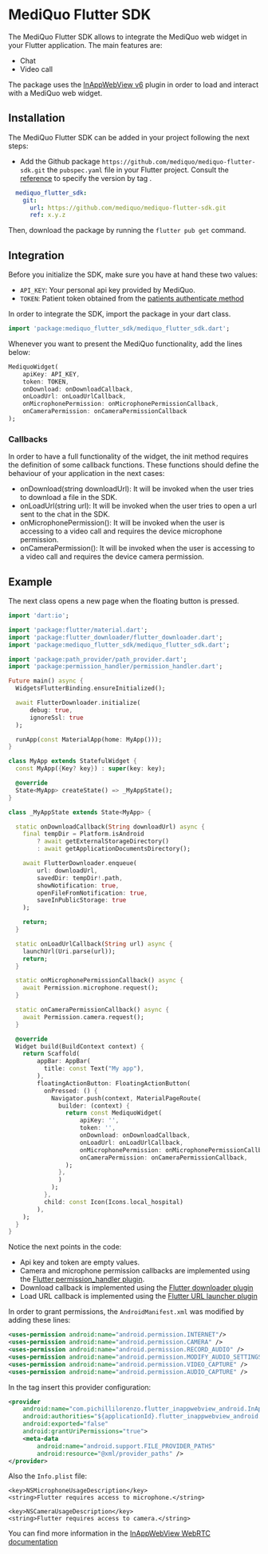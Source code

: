 # MediQuo Flutter SDK

The MediQuo Flutter SDK allows to integrate the MediQuo web widget in your Flutter application. The main features are:
- Chat
- Video call

The package uses the [InAppWebView v6](https://inappwebview.dev/) plugin in order to load and interact with a MediQuo web widget. 

## Installation

The MediQuo Flutter SDK can be added in your project following the next steps:

- Add the Github package `https://github.com/mediquo/mediquo-flutter-sdk.git` the `pubspec.yaml` file in your Flutter project. Consult the [reference](https://github.com/mediquo/mediquo-flutter-sdk/tags) to specify the version by tag .

```yaml
  mediquo_flutter_sdk:
    git:
      url: https://github.com/mediquo/mediquo-flutter-sdk.git
      ref: x.y.z
```

Then, download the package by running the `flutter pub get` command.

## Integration

Before you initialize the SDK, make sure you have at hand these two values:
- `API_KEY`: Your personal api key provided by MediQuo.
- `TOKEN`: Patient token obtained from the [patients authenticate method](https://developer.mediquo.com/docs/api/patients/#authenticate)

In order to integrate the SDK, import the package in your dart class.

```dart
import 'package:mediquo_flutter_sdk/mediquo_flutter_sdk.dart';
```

Whenever you want to present the MediQuo functionality, add the lines below:

```dart
MediquoWidget(
    apiKey: API_KEY,
    token: TOKEN,
    onDownload: onDownloadCallback,
    onLoadUrl: onLoadUrlCallback,
    onMicrophonePermission: onMicrophonePermissionCallback,
    onCameraPermission: onCameraPermissionCallback
);
``` 

### Callbacks

In order to have a full functionality of the widget, the init method requires the definition of some callback functions. These functions should define the behaviour of your application in the next cases:
- onDownload(string downloadUrl): It will be invoked when the user tries to download a file in the SDK. 
- onLoadUrl(string url): It will be invoked when the user tries to open a url sent to the chat in the SDK. 
- onMicrophonePermission(): It will be invoked when the user is accessing to a video call and requires the device microphone permission.
- onCameraPermission(): It will be invoked when the user is accessing to a video call and requires the device camera permission.

## Example

The next class opens a new page when the floating button is pressed.

```dart
import 'dart:io';

import 'package:flutter/material.dart';
import 'package:flutter_downloader/flutter_downloader.dart';
import 'package:mediquo_flutter_sdk/mediquo_flutter_sdk.dart';

import 'package:path_provider/path_provider.dart';
import 'package:permission_handler/permission_handler.dart';

Future main() async {
  WidgetsFlutterBinding.ensureInitialized();

  await FlutterDownloader.initialize(
      debug: true,
      ignoreSsl: true
  );

  runApp(const MaterialApp(home: MyApp()));
}

class MyApp extends StatefulWidget {
  const MyApp({Key? key}) : super(key: key);

  @override
  State<MyApp> createState() => _MyAppState();
}

class _MyAppState extends State<MyApp> {

  static onDownloadCallback(String downloadUrl) async {
    final tempDir = Platform.isAndroid
        ? await getExternalStorageDirectory()
        : await getApplicationDocumentsDirectory();

    await FlutterDownloader.enqueue(
        url: downloadUrl,
        savedDir: tempDir!.path,
        showNotification: true,
        openFileFromNotification: true,
        saveInPublicStorage: true
    );

    return;
  }

  static onLoadUrlCallback(String url) async {
    launchUrl(Uri.parse(url));
    return;
  }

  static onMicrophonePermissionCallback() async {
    await Permission.microphone.request();
  }

  static onCameraPermissionCallback() async {
    await Permission.camera.request();
  }

  @override
  Widget build(BuildContext context) {
    return Scaffold(
        appBar: AppBar(
          title: const Text("My app"),
        ),
        floatingActionButton: FloatingActionButton(
          onPressed: () {
            Navigator.push(context, MaterialPageRoute(
              builder: (context) {
                return const MediquoWidget(
                    apiKey: '',
                    token: '',
                    onDownload: onDownloadCallback,
                    onLoadUrl: onLoadUrlCallback,
                    onMicrophonePermission: onMicrophonePermissionCallback,
                    onCameraPermission: onCameraPermissionCallback,
                );
              },
              )
            );
          },
          child: const Icon(Icons.local_hospital)
        ),
    );
  }
}
```

Notice the next points in the code:
- Api key and token are empty values. 
- Camera and microphone permission callbacks are implemented using the [Flutter permission_handler plugin](https://pub.dev/packages/permission_handler).
- Download callback is implemented using the [Flutter downloader plugin](https://pub.dev/packages/flutter_downloader)
- Load URL callback is implemented using the [Flutter URL launcher plugin](https://pub.dev/packages/url_launcher)

In order to grant permissions, the `AndroidManifest.xml` was modified by adding these lines:

```xml
<uses-permission android:name="android.permission.INTERNET"/>
<uses-permission android:name="android.permission.CAMERA" />
<uses-permission android:name="android.permission.RECORD_AUDIO" />
<uses-permission android:name="android.permission.MODIFY_AUDIO_SETTINGS" />
<uses-permission android:name="android.permission.VIDEO_CAPTURE" />
<uses-permission android:name="android.permission.AUDIO_CAPTURE" />
```

In the <application> tag insert this provider configuration:
```xml
<provider
    android:name="com.pichillilorenzo.flutter_inappwebview_android.InAppWebViewFileProvider"
    android:authorities="${applicationId}.flutter_inappwebview_android.fileprovider"
    android:exported="false"
    android:grantUriPermissions="true">
    <meta-data
        android:name="android.support.FILE_PROVIDER_PATHS"
        android:resource="@xml/provider_paths" />
</provider>
```

Also the `Info.plist` file:
```
<key>NSMicrophoneUsageDescription</key>
<string>Flutter requires access to microphone.</string>

<key>NSCameraUsageDescription</key>
<string>Flutter requires access to camera.</string>
```

You can find more information in the [InAppWebView WebRTC documentation](https://inappwebview.dev/docs/web-rtc) 